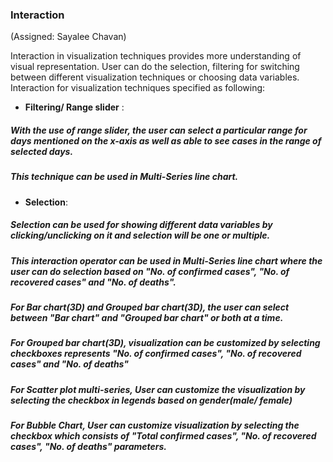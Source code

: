 ### Interaction



(Assigned: Sayalee Chavan)



Interaction in visualization techniques provides more understanding of visual representation. User can do the selection, filtering for switching between different visualization techniques or choosing data variables.
Interaction for visualization techniques specified as following:
-  **Filtering/ Range slider** :
##### With the use of range slider, the user can select a particular range for days mentioned on the x-axis as well as able to see cases in the range of selected days. 
##### This technique can be used in Multi-Series line chart.

- **Selection**:
##### Selection can be used for showing different data variables by clicking/unclicking on it and selection will be one or multiple.
##### This interaction operator can be used in Multi-Series line chart where the user can do selection based on "No. of confirmed cases", "No. of recovered cases" and "No. of deaths".
##### For Bar chart(3D) and Grouped bar chart(3D), the user can select between "Bar chart" and "Grouped bar chart" or both at a time.
##### For Grouped bar chart(3D), visualization can be customized by selecting checkboxes represents "No. of confirmed cases", "No. of recovered cases" and "No. of deaths" 
##### For Scatter plot multi-series, User can customize the visualization by selecting the checkbox in legends based on gender(male/ female)
##### For Bubble Chart, User can customize visualization by selecting the checkbox which consists of "Total confirmed cases", "No. of recovered cases", "No. of deaths" parameters.